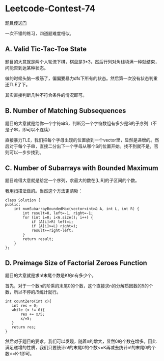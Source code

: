 # Leetcode-Contest-74
    
[题目传送门](https://leetcode.com/contest/weekly-contest-74/)

一次不错的练习，四道题难度相似。


## A. Valid Tic-Tac-Toe State


题目的大意就是两个人轮流下棋，棋盘是3*3，然后行列对角线填满一种就结束，问能否到达某种状态。

做的时候头脑一根筋了，偏偏要暴力dfs下所有的状态。然后第一次没有状态判重还TLE了下。

其实直接判断几种不符合条件的情况即可。

## B. Number of Matching Subsequences

题目的大意就是给你一个字符串S，判断另一个字符数组有多少是S的子序列（不是子串，即可以不连续）

直接暴力TLE，我们把每个字母出现的位置放到一个vector里，显然是递增的。然后对于每个子串，直接二分出下一个字母从哪个S的位置开始。找不到就不是，否则可以一步步找到。

## C. Number of Subarrays with Bounded Maximum

题目难得大意就是给定一个序列，求最大的数在[L,R]的子区间的个数。

我用扫描法做的。当然这个方法更清晰：

```
class Solution {
public:
    int numSubarrayBoundedMax(vector<int>& A, int L, int R) {
        int result=0, left=-1, right=-1;
        for (int i=0; i<A.size(); i++) {
            if (A[i]>R) left=i;
            if (A[i]>=L) right=i;
            result+=right-left;
        }
        return result;
    }
};
```

## D. Preimage Size of Factorial Zeroes Function

题目的大意就是求n!末尾个数是K的n有多少个。

首先，对于一个数n的阶乘的末尾0的个数，这个直接求n的分解质因数的5的个数，所以不停的/5统计就行。

```
int countZero(int x){
   int res = 0;
   while (x != 0){
       res += x/5;
       x/=5;
   }
   return res;
}
```

然后对于题目的要求，我们可以发现，随着n的增大，显然0的个数在增多。因此满足递增的性质，我们只要统计n!的末尾0的个数<=K再减去统计n!的末尾0的个数<=K-1即可。




